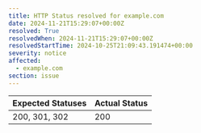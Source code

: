 ```yaml
---
title: HTTP Status resolved for example.com
date: 2024-11-21T15:29:07+00:00Z
resolved: True
resolvedWhen: 2024-11-21T15:29:07+00:00Z
resolvedStartTime: 2024-10-25T21:09:43.191474+00:00
severity: notice
affected:
  - example.com
section: issue
---
```


| Expected Statuses | Actual Status  |
|-------------------|----------------|
| 200, 301, 302 | 200 |
